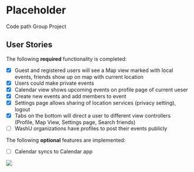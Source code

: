 # Placeholder
Code path Group Project


## User Stories

The following **required** functionality is completed:

- [x] Guest and registered users will see a Map view marked with local events, friends show up on map with current location
- [x] Users could make private events
- [x] Calendar view shows upcoming events on profile page of current ueser
- [x] Create new events and add members to event 
- [x] Settings page allows sharing of location services (privacy setting), logout 
- [x] Tabs on the bottom will direct a user to different view controllers (Profile, Map View, Settings page, Search friends)
- [ ] WashU organizations have profiles to post their events publicly

The following **optional** features are implemented:


- [ ] Calendar syncs to Calendar app


![](https://github.com/lvlingsheng/Photoshare/blob/master/instagram.gif)
